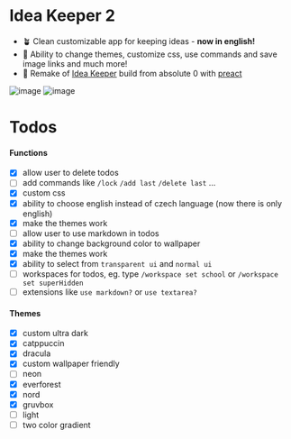 # Idea Keeper 2
- 🪴 Clean customizable app for keeping ideas - **now in english!**
- 🎨 Ability to change themes, customize css, use commands and save image links and much more!
- 🧼 Remake of [Idea Keeper](https://github.com/MiftikCZ/idea-keeper) build from absolute 0 with [preact](https://preactjs.com)

![image](https://user-images.githubusercontent.com/89579269/235452362-b5412f2e-602b-439f-8157-2f03d1f352dc.png)
![image](https://user-images.githubusercontent.com/89579269/235452098-6a6f93fd-764f-472f-a825-f807503bd40f.png)


# Todos
#### Functions
- [x] allow user to delete todos  
- [ ] add commands like `/lock` `/add last` `/delete last` ...
- [x] custom css
- [x] ability to choose english instead of czech language (now there is only english)
- [x] make the themes work
- [ ] allow user to use markdown in todos
- [x] ability to change background color to wallpaper
- [x] make the themes work
- [x] ability to select from `transparent ui` and `normal ui`
- [ ] workspaces for todos, eg. type `/workspace set school` or `/workspace set superHidden`
- [ ] extensions like `use markdown?` or `use textarea?`
#### Themes
- [x] custom ultra dark
- [x] catppuccin
- [x] dracula
- [x] custom wallpaper friendly
- [ ] neon
- [x] everforest
- [x] nord
- [x] gruvbox
- [ ] light
- [ ] two color gradient
